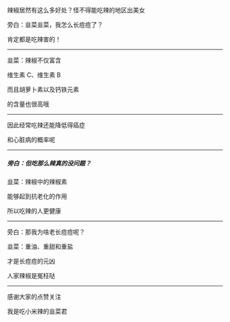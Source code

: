 辣椒居然有这么多好处？怪不得能吃辣的地区出美女



旁白：韭菜韭菜，我怎么长痘痘了？

肯定都是吃辣害的！

----

韭菜：辣椒不仅富含

维生素 C、维生素 B

而且胡萝卜素以及钙铁元素

的含量也很高哦

----

因此经常吃辣还能降低得癌症

和心脏病的概率呢

----

##### 旁白：但吃那么辣真的没问题？

韭菜：辣椒中的辣椒素

能够起到抗老化的作用

所以吃辣的人更健康

----

旁白：那我为啥老长痘痘呢？

韭菜：重油、重甜和重盐

才是长痘痘的元凶

人家辣椒是冤枉哒

----

感谢大家的点赞关注

我是吃小米辣的韭菜君

